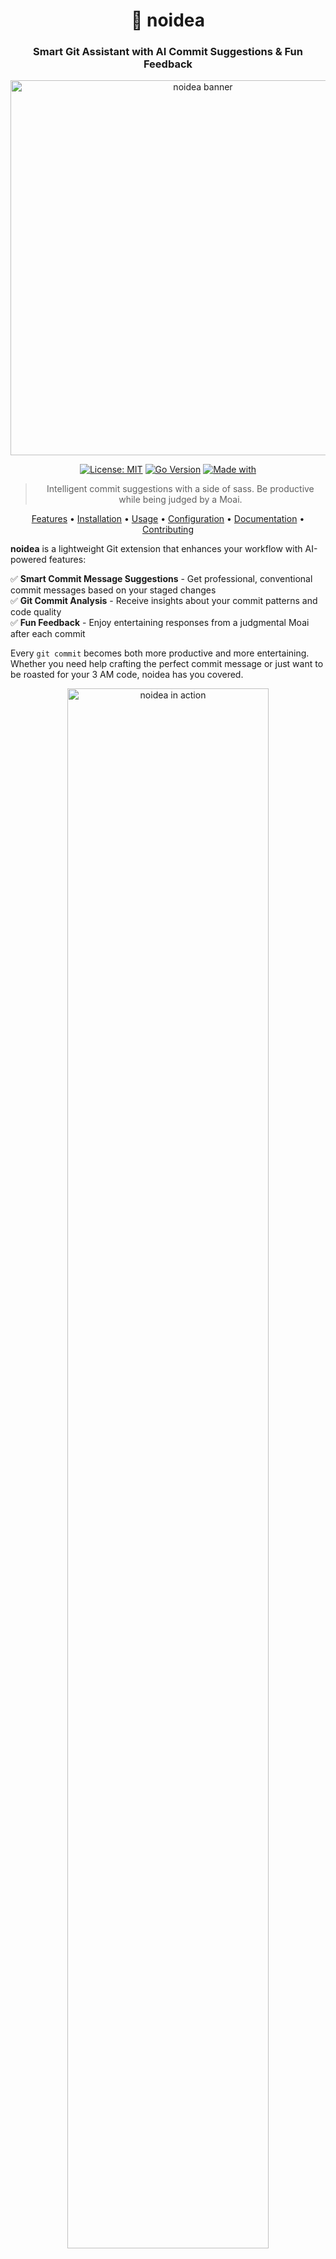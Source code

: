 <div align="center">

# 🧠 noidea
### Smart Git Assistant with AI Commit Suggestions & Fun Feedback

<img src="docs/assets/images/banner.png" alt="noidea banner" width="600">

[![License: MIT](https://img.shields.io/badge/License-MIT-yellow.svg)](https://opensource.org/licenses/MIT)
[![Go Version](https://img.shields.io/badge/Go-1.18+-00ADD8?logo=go)](https://golang.org/doc/go1.18)
[![Made with](https://img.shields.io/badge/Made%20with-noidea-orange)](https://github.com/AccursedGalaxy/noidea)

> Intelligent commit suggestions with a side of sass. Be productive while being judged by a Moai.

[Features](#-features) • [Installation](#-getting-started) • [Usage](#-usage) • [Configuration](#-configuration) • [Documentation](https://accursedgalaxy.github.io/noidea/) • [Contributing](#-contributing)

</div>

**noidea** is a lightweight Git extension that enhances your workflow with AI-powered features:

✅ **Smart Commit Message Suggestions** - Get professional, conventional commit messages based on your staged changes  
✅ **Git Commit Analysis** - Receive insights about your commit patterns and code quality  
✅ **Fun Feedback** - Enjoy entertaining responses from a judgmental Moai after each commit  

Every `git commit` becomes both more productive and more entertaining. Whether you need help crafting the perfect commit message or just want to be roasted for your 3 AM code, noidea has you covered.

<div align="center">
<img src="docs/assets/images/demo.gif" alt="noidea in action" width="80%">
</div>

---

## 🗿 What It Does

After every `git commit`, you'll see something like:

```
───────────────────────────────────────────────────
🗿  (ಠ_ಠ) Your commit message was 'fix final final pls real'
"You've entered the 2AM hotfix arc. A legendary time."
───────────────────────────────────────────────────
```

Whether your code is clean or cursed, the Moai sees all.

And before committing, get AI-powered suggestions:

```
───────────────────────────────────────────────────
🧠 Analyzing staged changes and 10 recent commits
Generating professional commit message suggestion...
───────────────────────────────────────────────────
✨ Suggested commit message:
feat(user-auth): implement password reset functionality with email verification
───────────────────────────────────────────────────
```

<details>
<summary>👀 See noidea in action</summary>

<h3>Commit Message Suggestions</h3>
<img src="docs/assets/images/suggest.png" alt="Commit message suggestions" width="80%">

<h3>Post-Commit Moai Feedback</h3>
<img src="docs/assets/images/moai.png" alt="Moai feedback" width="80%">

<h3>Weekly Summary Analysis</h3>
<img src="docs/assets/images/summary.png" alt="Weekly summary" width="80%">
</details>

---

## 🚀 Getting Started

### Installation Options

Choose one of these methods to install noidea:

<details open>
<summary><b>1. One-Line Installation (Recommended)</b></summary>

```bash
# Install to /usr/local/bin (may require sudo)
curl -sSL https://raw.githubusercontent.com/AccursedGalaxy/noidea/main/quickinstall.sh | bash

# Or with sudo for system-wide installation
curl -sSL https://raw.githubusercontent.com/AccursedGalaxy/noidea/main/quickinstall.sh | sudo bash
```
</details>

<details>
<summary><b>2. Quick Installation Script</b></summary>

```bash
# Clone the repository
git clone https://github.com/AccursedGalaxy/noidea.git
cd noidea

# Run the installer (might need sudo)
./install.sh
# Or specify a custom location
./install.sh ~/bin
```
</details>

<details>
<summary><b>3. Using Make</b></summary>

```bash
# Clone the repository
git clone https://github.com/AccursedGalaxy/noidea.git
cd noidea

# Install to /usr/local/bin (default)
sudo make install
# Or specify a custom prefix
make install PREFIX=~/.local
```
</details>

<details>
<summary><b>4. Manual Installation</b></summary>

```bash
# Clone the repository
git clone https://github.com/AccursedGalaxy/noidea.git
cd noidea

# Build the binary
go build -o noidea

# Move it to a directory in your PATH
sudo cp noidea /usr/local/bin/
```
</details>

<details>
<summary><b>5. Pre-built Binaries (Coming Soon)</b></summary>

We'll soon provide pre-built binaries for various platforms on our releases page.
</details>

### Setting Up In Your Repository

Once noidea is installed, you can set it up in any Git repository:

```bash
# Navigate to your repository
cd /path/to/your/repo

# Initialize noidea (sets up Git hooks)
noidea init
```

This adds a post-commit hook to show the Moai judgments after each commit.

For commit message suggestions, enable them during initialization or run:

```bash
# Enable commit suggestions
git config noidea.suggest true
```

Now, when you commit, noidea will suggest a message for you!

## 📋 Features

<div align="center">
<img src="docs/assets/images/features.png" alt="noidea features overview" width="80%">
</div>

### Post-Commit Feedback

Get immediate feedback after each commit with the Moai:

```
───────────────────────────────────────────────────
🗿  (ಠ_ಠ)  This is definitely the final fix
"You've typed 'final fix' 17 times today. I'm not judging. (I am.)"
───────────────────────────────────────────────────
```

Options:
- `--ai` - Use AI to generate feedback (default: use config setting)
- `--diff` - Include the diff in AI context for better analysis
- `--personality <n>` - Personality to use for feedback
- `--history` - Include recent commit history for context
- `--list-personalities` - List available personalities

Example:
```bash
# Get AI-powered feedback with recent history context
noidea moai --ai --history
```

### Weekly Summaries

Generate insightful summaries of your Git activity:

```
noidea summary
```

Options:
- `--days <N>` - Analyze the last N days (default: 7)
- `--personality <n>` - Use a specific personality for insights
- `--export <format>` - Export to text, markdown, or HTML
- `--stats-only` - Show only statistics without AI insights
- `--ai` - Include AI insights (default: use config)

Example:
```bash
# Generate a 30-day summary with AI insights and export as markdown
noidea summary --days 30 --ai --export markdown
```

### On-Demand Feedback

Get targeted analysis of specific commits with powerful filtering:

```
noidea feedback
```

Options:
- `--count <N>` - Analyze last N commits (default: 5)
- `--author <n>` - Filter by commit author
- `--branch <n>` - Filter by specific branch
- `--files <list>` - Filter by files touched (comma-separated)
- `--diff` - Include diff context for deeper analysis
- `--personality <n>` - Use a specific personality
- `--export <format>` - Export to text, markdown, or HTML

Examples:

```bash
# Basic feedback on last 3 commits
noidea feedback --count 3

# Analyze commits affecting specific files
noidea feedback --files "src/main.go,pkg/utils"

# Analyze commits from a specific author
noidea feedback --author "Your Name"

# Use a supportive personality with diff context
noidea feedback --personality supportive_mentor --diff

# Export your feedback to share with the team
noidea feedback --export markdown
```

### Commit Message Suggestions

Get AI-powered commit message suggestions based on your staged changes:

```
noidea suggest
```

Options:
- `--history <N>` - Number of recent commits to analyze for context (default: 10)
- `--full-diff` - Include full diff instead of summary
- `--interactive` - Interactive mode to approve/reject suggestions
- `--file <path>` - Path to commit message file (for hooks)

> **Note:** Commit suggestions always use a professional conventional commit format, regardless of any personality settings used elsewhere in the tool.

Git Hook Integration:
- Automatically suggests commit messages during the commit process
- Easily enable with the included script:
  ```
  ./scripts/install-hooks.sh
  ```
  This installs the `prepare-commit-msg` hook and sets up your Git config with interactive prompts

Examples:

```bash
# Get a suggestion for your staged changes
noidea suggest

# Interactive mode to approve, regenerate, or edit suggestions
noidea suggest --interactive

# Consider more context from previous commits
noidea suggest --history 20

# Include the full diff for more detailed analysis
noidea suggest --full-diff
```

## 🧠 AI Integration

noidea supports AI-powered feedback using LLM providers that offer OpenAI-compatible APIs:

<div class="provider-grid" style="display: grid; grid-template-columns: repeat(3, 1fr); gap: 20px; margin-bottom: 20px;">
  <div style="text-align: center;">
    <img src="docs/assets/images/xai-logo.png" alt="xAI" width="100">
    <p>xAI (Grok)</p>
  </div>
  <div style="text-align: center;">
    <img src="docs/assets/images/openai-logo.png" alt="OpenAI" width="100">
    <p>OpenAI</p>
  </div>
  <div style="text-align: center;">
    <img src="docs/assets/images/deepseek-logo.png" alt="DeepSeek" width="100">
    <p>DeepSeek (coming soon)</p>
  </div>
</div>

To enable AI integration:

1. Set your API key in an environment variable:
   ```
   # For xAI
   export XAI_API_KEY=your_api_key_here
   
   # For OpenAI
   export OPENAI_API_KEY=your_api_key_here
   ```

2. Or create a `.env` file in your project directory or in `~/.noidea/.env`
   ```
   XAI_API_KEY=your_api_key_here
   ```

3. Run with the `--ai` flag or enable it permanently:
   ```
   # Run with the flag
   noidea moai --ai
   
   # Enable permanently 
   export NOIDEA_LLM_ENABLED=true
   ```

4. Configure your model (optional):
   ```
   export NOIDEA_MODEL=grok-2-1212
   ```

## 🤖 AI Personalities

noidea supports multiple AI personalities to provide different types of feedback:

<div class="personality-cards" style="display: flex; justify-content: space-between; margin-bottom: 20px;">
  <div style="border: 1px solid #ddd; padding: 10px; border-radius: 5px; width: 24%;">
    <h3>😈 Snarky Code Reviewer</h3>
    <p>A sarcastic, witty code reviewer that doesn't hold back</p>
  </div>
  <div style="border: 1px solid #ddd; padding: 10px; border-radius: 5px; width: 24%;">
    <h3>🤗 Supportive Mentor</h3>
    <p>Encouraging and positive feedback to keep you motivated</p>
  </div>
  <div style="border: 1px solid #ddd; padding: 10px; border-radius: 5px; width: 24%;">
    <h3>🧑‍💻 Git Expert</h3>
    <p>Technical feedback based on Git best practices</p>
  </div>
  <div style="border: 1px solid #ddd; padding: 10px; border-radius: 5px; width: 24%;">
    <h3>🚀 Motivational Speaker</h3>
    <p>Over-the-top enthusiasm for your commits!</p>
  </div>
</div>

> **Note:** Personalities affect post-commit feedback and analysis, but commit message suggestions (via `noidea suggest`) always use a professional format regardless of the selected personality.

### Using personalities

```bash
# List available personalities
noidea moai --list-personalities

# Use a specific personality
noidea moai --ai --personality=supportive_mentor

# Set default personality in config
export NOIDEA_PERSONALITY=git_expert
```

### Creating custom personalities

Create a `personalities.toml` file in your project or in `~/.noidea/` directory:

```toml
# Default personality to use
default = "my_custom_personality"

[personalities.my_custom_personality]
name = "My Custom Personality"
description = "A custom personality that fits my workflow"
system_prompt = """
Instructions for the AI on how to respond.
Keep it concise and clear.
"""
user_prompt_format = """
Commit message: "{{.Message}}"
Time of day: {{.TimeOfDay}}
{{if .Diff}}Commit diff summary: {{.Diff}}{{end}}

Provide feedback about this commit:
"""
max_tokens = 150
temperature = 0.7
```

Reference the example file at `personalities.toml.example` for more details.

## 🔧 Configuration

noidea can be configured using environment variables, a `.env` file, or a TOML configuration file.

### Using the config command

noidea provides a config command to help you manage your configuration:

```
# Show current configuration
noidea config --show

# Create a new configuration file interactively
noidea config --init

# Validate your configuration
noidea config --validate

# Specify a custom config path
noidea config --path /custom/path/config.toml --show
```

### Configuration file

Default location: `~/.noidea/config.toml`

Example configuration:
```toml
[llm]
enabled = true
provider = "xai"
api_key = "your_api_key_here"
model = "grok-2-1212"
temperature = 0.7

[moai]
use_lint = false
faces_mode = "random"
personality = "snarky_reviewer"
include_history = true
```

### Environment variables

You can override any configuration setting using environment variables:

```
# LLM settings
export NOIDEA_LLM_ENABLED=true
export NOIDEA_MODEL=grok-2-1212
export NOIDEA_TEMPERATURE=0.5

# Moai settings
export NOIDEA_FACES_MODE=random
export NOIDEA_USE_LINT=false
export NOIDEA_PERSONALITY=snarky_reviewer
export NOIDEA_INCLUDE_HISTORY=true

# Provider API keys
export XAI_API_KEY=your_api_key_here
export OPENAI_API_KEY=your_api_key_here
export DEEPSEEK_API_KEY=your_api_key_here
```

## 📚 Documentation

For more detailed information, check out our [full documentation site](https://accursedgalaxy.github.io/noidea/).

<div align="center">
<a href="https://accursedgalaxy.github.io/noidea/" target="_blank">
  <img src="docs/assets/images/docs-preview.png" alt="Documentation Preview" width="80%">
</a>
</div>

We've created a comprehensive documentation site using GitHub Pages that includes:

- Detailed tutorials
- Command reference
- Configuration guide
- API documentation for integration
- Troubleshooting tips
- Advanced usage examples

## 💡 Feature Status

| Feature                   | Status          |
|---------------------------|-----------------|
| Moai face after commit    | ✅ Done         |
| AI-based commit feedback  | ✅ Done         |
| Config file support       | ✅ Done         |
| Weekly summaries          | ✅ Done         |
| On-demand commit analysis | ✅ Done         |
| Commit message suggestions| ✅ Done         |
| Enhanced terminal output  | ✅ Done         |
| POSIX-compatible hooks    | ✅ Done         |
| Lint feedback             | 🛠️ In progress  |
| Commit streak insights    | 🔜 Coming Soon  |
| Cross-platform releases   | 🔜 Coming Soon  |

## 🤯 Why tho?

Because Git is too serious. Coding is chaos. Let's embrace it.

## 🧪 Contributing

Got Moai faces? Snarky commit messages? Cursed feedback ideas?

PRs are welcome. Open an issue or just drop a meme.

Check out our test suite in the `tests/` directory to ensure your changes work as expected.

<div align="center">
<img src="docs/assets/images/contribute.png" alt="Contributing" width="50%">
</div>

## 🪦 Disclaimer

This tool will not improve your Git hygiene.
It will, however, make it more entertaining.

---

<div align="center">
Made with <code>noidea</code> and late-night energy.

<a href="https://github.com/AccursedGalaxy/noidea/stargazers"><img src="https://img.shields.io/github/stars/AccursedGalaxy/noidea?style=social" alt="GitHub stars"></a>
<a href="https://github.com/AccursedGalaxy/noidea/network/members"><img src="https://img.shields.io/github/forks/AccursedGalaxy/noidea?style=social" alt="GitHub forks"></a>
<a href="https://github.com/AccursedGalaxy/noidea/issues"><img src="https://img.shields.io/github/issues/AccursedGalaxy/noidea" alt="GitHub issues"></a>
</div>
